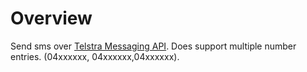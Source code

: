 # Overview

Send sms over [Telstra Messaging API](https://dev.telstra.com/content/messaging-api). 
Does support multiple number entries. (04xxxxxx, 04xxxxxx,04xxxxxx).
